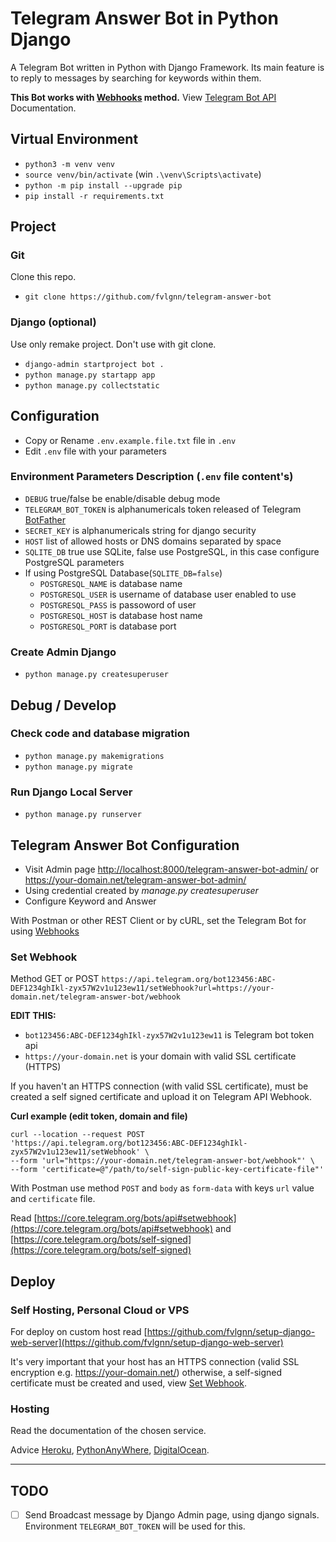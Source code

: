 # Telegram Answer Bot in Python Django
A Telegram Bot written in Python with Django Framework. Its main feature is to reply to messages by searching for keywords within them.

**This Bot works with [Webhooks](https://core.telegram.org/bots/api#setwebhook) method.** View [Telegram Bot API](https://core.telegram.org/bots/api) Documentation. 


## Virtual Environment

- `python3 -m venv venv`
- `source venv/bin/activate` (win `.\venv\Scripts\activate`)
- `python -m pip install --upgrade pip`
- `pip install -r requirements.txt`


## Project 


### Git

Clone this repo.

- `git clone https://github.com/fvlgnn/telegram-answer-bot`


### Django (optional)

Use only remake project. Don't use with git clone.

- `django-admin startproject bot .`
- `python manage.py startapp app`
- `python manage.py collectstatic`


## Configuration

- Copy or Rename `.env.example.file.txt` file in `.env`
- Edit `.env` file with your parameters


### Environment Parameters Description (`.env` file content's)

- `DEBUG` true/false be enable/disable debug mode
- `TELEGRAM_BOT_TOKEN` is alphanumericals token released of Telegram [BotFather](https://core.telegram.org/bots#3-how-do-i-create-a-bot)
- `SECRET_KEY` is alphanumericals string for django security
- `HOST` list of allowed hosts or DNS domains separated by space
- `SQLITE_DB` true use SQLite, false use PostgreSQL, in this case configure PostgreSQL parameters
- If using PostgreSQL Database(`SQLITE_DB=false`)
    - `POSTGRESQL_NAME` is database name
    - `POSTGRESQL_USER` is username of database user enabled to use
    - `POSTGRESQL_PASS` is passoword of user
    - `POSTGRESQL_HOST` is database host name
    - `POSTGRESQL_PORT` is database port 


### Create Admin Django

- `python manage.py createsuperuser`


## Debug / Develop


### Check code and database migration

- `python manage.py makemigrations`
- `python manage.py migrate`

### Run Django Local Server

- `python manage.py runserver`


## Telegram Answer Bot Configuration

- Visit Admin page [http://localhost:8000/telegram-answer-bot-admin/](http://localhost:8000/telegram-answer-bot-admin/) or https://your-domain.net/telegram-answer-bot-admin/
- Using credential created by _manage.py createsuperuser_
- Configure Keyword and Answer

With Postman or other REST Client or by cURL, set the Telegram Bot for using [Webhooks](https://core.telegram.org/bots/api#setwebhook)


### Set Webhook

Method GET or POST `https://api.telegram.org/bot123456:ABC-DEF1234ghIkl-zyx57W2v1u123ew11/setWebhook?url=https://your-domain.net/telegram-answer-bot/webhook`

**EDIT THIS:**

- `bot123456:ABC-DEF1234ghIkl-zyx57W2v1u123ew11` is Telegram bot token api
- `https://your-domain.net` is your domain with valid SSL certificate (HTTPS)


If you haven't an HTTPS connection (with valid SSL certificate), must be created a self signed certificate and upload it on Telegram API Webhook.

**Curl example (edit token, domain and file)** 

```
curl --location --request POST 'https://api.telegram.org/bot123456:ABC-DEF1234ghIkl-zyx57W2v1u123ew11/setWebhook' \
--form 'url="https://your-domain.net/telegram-answer-bot/webhook"' \
--form 'certificate=@"/path/to/self-sign-public-key-certificate-file"'
```

With Postman use method `POST` and `body` as `form-data` with keys `url` value and `certificate` file. 

Read [https://core.telegram.org/bots/api#setwebhook](https://core.telegram.org/bots/api#setwebhook) and [https://core.telegram.org/bots/self-signed](https://core.telegram.org/bots/self-signed)


## Deploy


### Self Hosting, Personal Cloud or VPS

For deploy on custom host read [https://github.com/fvlgnn/setup-django-web-server](https://github.com/fvlgnn/setup-django-web-server)

It's very important that your host has an HTTPS connection (valid SSL encryption e.g. https://your-domain.net/) otherwise, a self-signed certificate must be created and used, view [Set Webhook](#set-webhook).


### Hosting

Read the documentation of the chosen service.

Advice [Heroku](https://www.heroku.com/), [PythonAnyWhere](https://eu.pythonanywhere.com), [DigitalOcean](https://www.digitalocean.com/).


----

## TODO

- [ ] Send Broadcast message by Django Admin page, using django signals. Environment `TELEGRAM_BOT_TOKEN` will be used for this.

